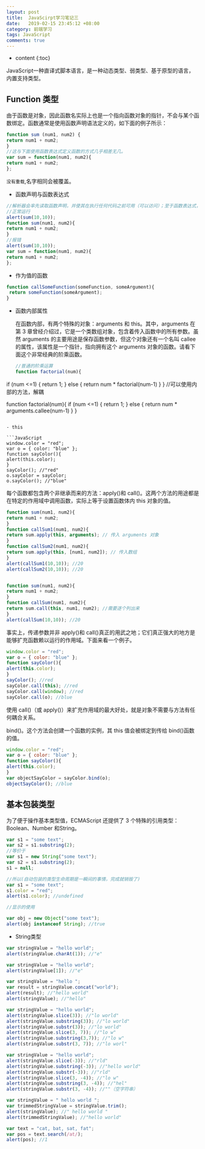 ```yaml
---
layout: post
title:  JavaScirpt学习笔记三
date:   2019-02-15 23:45:12 +08:00
category: 前端学习
tags: JavaScript
comments: true
---
```


* content
{:toc}

JavaScript一种直译式脚本语言，是一种动态类型、弱类型、基于原型的语言，内置支持类型。








## Function 类型

  由于函数是对象，因此函数名实际上也是一个指向函数对象的指针，不会与某个函数绑定。函数通常是使用函数声明语法定义的，如下面的例子所示：
  ```JavaScript
  function sum (num1, num2) {
 return num1 + num2;
  }
//这与下面使用函数表达式定义函数的方式几乎相差无几。
var sum = function(num1, num2){
 return num1 + num2;
};


  ```

`没有重载`,名字相同会被覆盖。

- 函数声明与函数表达式

 ```JavaScript
 //解析器会率先读取函数声明，并使其在执行任何代码之前可用（可以访问）；至于函数表达式，则必须等到解析器执行到它所在的代码行，才会真正被解释执行。
//正常运行
 alert(sum(10,10));
function sum(num1, num2){
 return num1 + num2;
}
//报错
alert(sum(10,10));
var sum = function(num1, num2){
 return num1 + num2;
};

 ```
- 作为值的函数

```JavaScript
function callSomeFunction(someFunction, someArgument){
 return someFunction(someArgument);
}


```
- 函数内部属性

  在函数内部，有两个特殊的对象：arguments 和 this。其中，arguments 在第 3 章曾经介绍过，它是一个类数组对象，包含着传入函数中的所有参数。虽然 arguments 的主要用途是保存函数参数，但这个对象还有一个名叫 callee 的属性，该属性是一个指针，指向拥有这个 arguments 对象的函数。请看下面这个非常经典的阶乘函数。

  ```JavaScript
  //普通的阶乘运算
  function factorial(num){
 if (num <=1) {
 return 1;
 } else {
 return num * factorial(num-1)
 }
}
  //可以使用内部的方法，解耦

  function factorial(num){
 if (num <=1) {
 return 1;
 } else {
 return num * arguments.callee(num-1)
 }
}

  ```

- this

```JavaScript
window.color = "red";
var o = { color: "blue" };
function sayColor(){
 alert(this.color);
}
sayColor(); //"red"
o.sayColor = sayColor;
o.sayColor(); //"blue"

```

  每个函数都包含两个非继承而来的方法：apply()和 call()。这两个方法的用途都是在特定的作用域中调用函数，实际上等于设置函数体内 this 对象的值。
  ```JavaScript
  function sum(num1, num2){
 return num1 + num2;
}
function callSum1(num1, num2){
 return sum.apply(this, arguments); // 传入 arguments 对象
}
function callSum2(num1, num2){
 return sum.apply(this, [num1, num2]); // 传入数组
}
alert(callSum1(10,10)); //20
alert(callSum2(10,10)); //20


function sum(num1, num2){
 return num1 + num2;
}
function callSum(num1, num2){
 return sum.call(this, num1, num2); //需要逐个列出来
}
alert(callSum(10,10)); //20


  ```
  事实上，传递参数并非 apply()和 call()真正的用武之地；它们真正强大的地方是能够扩充函数赖以运行的作用域。下面来看一个例子。

  ```JavaScript
  window.color = "red";
var o = { color: "blue" };
function sayColor(){
 alert(this.color);
}
sayColor(); //red
sayColor.call(this); //red
sayColor.call(window); //red
sayColor.call(o); //blue

  ```

  使用 call()（或 apply()）来扩充作用域的最大好处，就是对象不需要与方法有任何耦合关系。

  bind()。这个方法会创建一个函数的实例，其 this 值会被绑定到传给 bind()函数的值。

  ```JavaScript
  window.color = "red";
var o = { color: "blue" };
function sayColor(){
 alert(this.color);
}
var objectSayColor = sayColor.bind(o);
objectSayColor(); //blue

  ```
## 基本包装类型

  为了便于操作基本类型值，ECMAScript 还提供了 3 个特殊的引用类型：Boolean、Number 和String。  

  ```JavaScript
  var s1 = "some text";
var s2 = s1.substring(2);
//等价于
var s1 = new String("some text");
var s2 = s1.substring(2);
s1 = null;

//所以(自动包装的类型生命周期是一瞬间的事情，完成就销毁了)
var s1 = "some text";
s1.color = "red";
alert(s1.color); //undefined

//显示的使用

var obj = new Object("some text");
alert(obj instanceof String); //true


  ```
- String类型

```JavaScript
var stringValue = "hello world";
alert(stringValue.charAt(1)); //"e"

var stringValue = "hello world";
alert(stringValue[1]); //"e"

var stringValue = "hello ";
var result = stringValue.concat("world");
alert(result); //"hello world"
alert(stringValue); //"hello"

var stringValue = "hello world";
alert(stringValue.slice(3)); //"lo world"
alert(stringValue.substring(3)); //"lo world"
alert(stringValue.substr(3)); //"lo world"
alert(stringValue.slice(3, 7)); //"lo w"
alert(stringValue.substring(3,7)); //"lo w"
alert(stringValue.substr(3, 7)); //"lo worl"

var stringValue = "hello world";
alert(stringValue.slice(-3)); //"rld"
alert(stringValue.substring(-3)); //"hello world"
alert(stringValue.substr(-3)); //"rld"
alert(stringValue.slice(3, -4)); //"lo w"
alert(stringValue.substring(3, -4)); //"hel"
alert(stringValue.substr(3, -4)); //""（空字符串）

var stringValue = " hello world ";
var trimmedStringValue = stringValue.trim();
alert(stringValue); //" hello world "
alert(trimmedStringValue); //"hello world"

var text = "cat, bat, sat, fat";
var pos = text.search(/at/);
alert(pos); //1 

```
